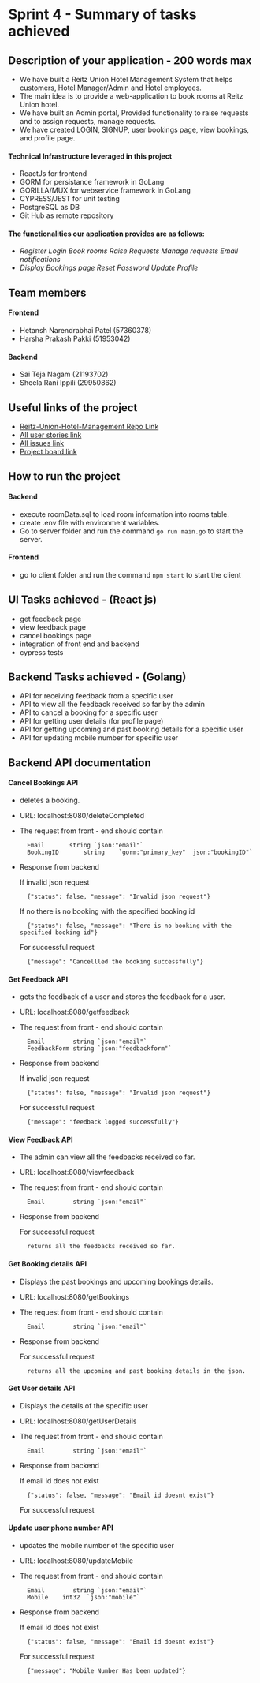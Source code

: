 # Sprint 4 - Summary of tasks achieved

## Description of your application - 200 words max
- We have built a Reitz Union Hotel Management System that helps customers, Hotel Manager/Admin and Hotel employees. 
- The main idea is to provide a web-application to book rooms at Reitz Union hotel.
- We have built an Admin portal, Provided functionality to raise requests and to assign requests, manage requests. 
- We have created LOGIN, SIGNUP, user bookings page, view bookings, and profile page. 

#### Technical Infrastructure leveraged in this project
- ReactJs for frontend 
- GORM for persistance framework in GoLang
- GORILLA/MUX for webservice framework in GoLang
- CYPRESS/JEST for unit testing
- PostgreSQL as DB
- Git Hub as remote repository 

#### The functionalities our application provides are as follows:

- *Register*  *Login*  *Book rooms* *Raise Requests* *Manage requests* *Email notifications* 
- *Display Bookings page* *Reset Password* *Update Profile* 

## Team members
#### Frontend
- Hetansh Narendrabhai Patel (57360378)
- Harsha Prakash Pakki (51953042)
#### Backend
- Sai Teja Nagam (21193702)
- Sheela Rani Ippili (29950862)

## Useful links of the project
- [Reitz-Union-Hotel-Management Repo Link](https://github.com/Stnagam/Reitz-Union-Hotel-Management) 
- [All user stories link](https://github.com/Stnagam/Reitz-Union-Hotel-Management/projects/1)
- [All issues link](https://github.com/Stnagam/Reitz-Union-Hotel-Management/projects)
- [Project board link](https://github.com/Stnagam/Reitz-Union-Hotel-Management/projects/5)


## How to run the project

#### Backend
- execute roomData.sql to load room information into rooms table.
- create .env file with environment variables.
- Go to server folder and run the command `go run main.go` to start the server.

#### Frontend
- go to client folder and run the command `npm start` to start the client

## UI Tasks achieved - (React js)
- get feedback page
- view feedback page
- cancel bookings page
- integration of front end and backend
- cypress tests

## Backend Tasks achieved - (Golang)
- API for receiving feedback from a specific user
- API to view all the feedback received so far by the admin
- API to cancel a booking for a specific user
- API for getting user details (for profile page)
- API for getting upcoming and past booking details for a specific user
- API for updating mobile number for specific user

## Backend API documentation

####  Cancel Bookings API

- deletes a booking.
- URL: localhost:8080/deleteCompleted
- The request from front - end should contain


        Email       string `json:"email"`
        BookingID       string    `gorm:"primary_key"  json:"bookingID"`

- Response from backend  

    If invalid json request

        {"status": false, "message": "Invalid json request"}

    If no there is no booking with the specified booking id

        {"status": false, "message": "There is no booking with the specified booking id"}

    For successful request 

        {"message": "Cancellled the booking successfully"}

####  Get Feedback API

- gets the feedback of a user and stores the feedback for a user.
- URL: localhost:8080/getfeedback
- The request from front - end should contain

	    Email        string `json:"email"`
	    FeedbackForm string `json:"feedbackform"`

- Response from backend  

    If invalid json request

        {"status": false, "message": "Invalid json request"}

    For successful request 

        {"message": "feedback logged successfully"}

####  View Feedback API

- The admin can view all the feedbacks received so far.
- URL: localhost:8080/viewfeedback
- The request from front - end should contain

	    Email        string `json:"email"`

- Response from backend  

    For successful request 

        returns all the feedbacks received so far.

####  Get Booking details API

- Displays the past bookings and upcoming bookings details.
- URL: localhost:8080/getBookings
- The request from front - end should contain

	    Email        string `json:"email"`

- Response from backend  

    For successful request 

        returns all the upcoming and past booking details in the json.

####  Get User details API

- Displays the details of the specific user
- URL: localhost:8080/getUserDetails
- The request from front - end should contain

	    Email        string `json:"email"`

- Response from backend  

    If email id does not exist 

        {"status": false, "message": "Email id doesnt exist"}

    For successful request


####  Update user phone number API

- updates the mobile number of the specific user
- URL: localhost:8080/updateMobile
- The request from front - end should contain

	    Email        string `json:"email"`
        Mobile    int32  `json:"mobile"`

- Response from backend  

    If email id does not exist 

        {"status": false, "message": "Email id doesnt exist"}

    For successful request

        {"message": "Mobile Number Has been updated"}
